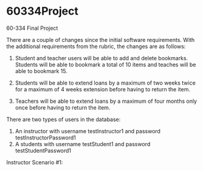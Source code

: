 # 60334Project
60-334 Final Project

There are a couple of changes since the initial software requirements. With the additional requirements from the rubric, the changes are as follows:


1. Student and teacher users will be able to add and delete bookmarks. Students will be able to bookmark a total of 10 items and teaches will be able to bookmark 15.

2. Students will be able to extend loans by a maximum of two weeks twice for a maximum of 4 weeks extension before having to return the item.

3. Teachers will be able to extend loans by a maximum of four months only once before having to return the item.

There are two types of users in the database:

1. An instructor with username testInstructor1 and password testInstructorPassword1
2. A students with username testStudent1 and password testStudentPassword1

Instructor Scenario #1:
